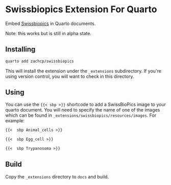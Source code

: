 # Swissbiopics Extension For Quarto

Embed [Swissbiopics](https://www.swissbiopics.org/) in Quarto documents.


Note: this works but is still in alpha state.


## Installing

```bash
quarto add zachcp/swissbiopics
```

This will install the extension under the `_extensions` subdirectory.
If you're using version control, you will want to check in this directory.

## Using

You can use the `{{< sbp >}}` shortcode to add a SwissBioPics image to your quarto document. You will need to specify the name of one of the images which can be found in `_extensions/swissbiopics/resources/images`. For example:

```md
{{<  sbp Animal_cells >}}

{{<  sbp Egg_cell >}}

{{<  sbp Trypanosoma >}}
```



## Build

Copy the `_extensions` directory to `docs` and build. 

